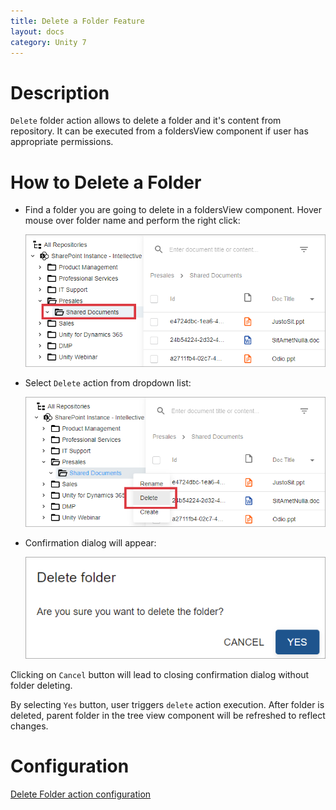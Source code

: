 ```yaml
---
title: Delete a Folder Feature
layout: docs
category: Unity 7
---
```

# Description

`Delete` folder action allows to delete a folder and it's content from repository. It can be executed from a foldersView component if user has appropriate permissions. 

# How to Delete a Folder

- Find a folder you are going to delete in a foldersView component. Hover mouse over folder name and perform the right click:

  ![Folder actions button](./delete-folder/images/react-ui-image1.png)

- Select `Delete` action from dropdown list:

  ![Delete action menu](./delete-folder/images/react-ui-image2.png)

- Confirmation dialog will appear:

  ![Confirmation dialog](./delete-folder/images/react-ui-image3.png)

Clicking on `Cancel` button will lead to closing confirmation dialog without folder deleting.

By selecting `Yes` button, user triggers `delete` action execution. After folder is deleted, parent folder in the tree view component will be refreshed to reflect changes. 

# Configuration

[Delete Folder action configuration](../../configuration/actions/delete-folder.md)

